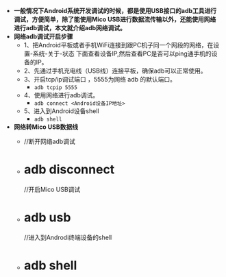 - **一般情况下Android系统开发调试的时候，都是使用USB接口的adb工具进行调试，方便简单，除了能使用Mico USB进行数据流传输以外，还能使用网络进行adb调试，本文就介绍adb网络调试。**
- **网络adb调试开启步骤**
	- 1、把Android平板或者手机WiFi连接到跟PC机子同一个网段的网络，在设置-系统-关于-状态 下面查看设备IP,然后查看PC是否可以ping通手机的设备的IP。
	- 2、先通过手机充电线（USB线）连接平板，确保adb可以正常使用。
	- 3、开启tcp/ip调试端口 ，5555为网络 adb 的默认端口。
		- `adb tcpip 5555`
	- 4、使用网络进行adb调试。
		- `adb connect <Android设备IP地址>`
	- 5、进入到Android设备shell
		- `adb shell`
- **网络转Mico USB数据线**
	- //断开网络adb调试
	- # adb disconnect
	  
	  //开启Mico USB调试
	- # adb usb
	  
	  //进入到Androdi终端设备的shell
	- # adb shell